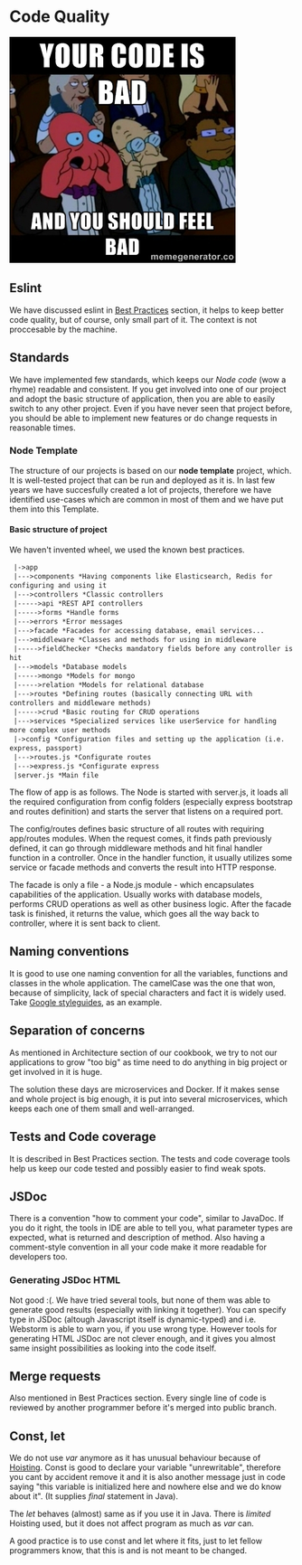 # Code Quality

![Image][image-1]

## Eslint

We have discussed eslint in [Best Practices][1] section, it helps to keep better code quality, but of course, only small part of it. The context is not proccesable by the machine.

## Standards

We have implemented few standards, which keeps our _Node code_ (wow a rhyme) readable and consistent. If you get involved into one of our project and adopt the basic structure of application, then you are able to easily switch to any other project. Even if you have never seen that project before, you should be able to implement new features or do change requests in reasonable times.

### Node Template

The structure of our projects is based on our __node template__ project, which. It is well-tested project that can be run and deployed as it is. In last few years we have succesfully created a lot of projects, therefore we have identified use-cases which are common in most of them and we have put them into this Template.

#### Basic structure of project

We haven't invented wheel, we used the known best practices.

```
 |->app
 |--->components *Having components like Elasticsearch, Redis for configuring and using it
 |--->controllers *Classic controllers
 |----->api *REST API controllers
 |----->forms *Handle forms
 |--->errors *Error messages
 |--->facade *Facades for accessing database, email services...
 |--->middleware *Classes and methods for using in middleware
 |----->fieldChecker *Checks mandatory fields before any controller is hit
 |--->models *Database models
 |----->mongo *Models for mongo
 |----->relation *Models for relational database
 |--->routes *Defining routes (basically connecting URL with controllers and middleware methods)
 |----->crud *Basic routing for CRUD operations
 |--->services *Specialized services like userService for handling more complex user methods
 |->config *Configuration files and setting up the application (i.e. express, passport)
 |--->routes.js *Configurate routes
 |--->express.js *Configurate express
 |server.js *Main file
```

The flow of app is as follows. The Node is started with server.js, it loads all the required configuration from config folders (especially express bootstrap and routes definition) and starts the server that listens on a required port.

The config/routes defines basic structure of all routes with requiring app/routes modules. When the request comes, it finds path previously defined, it can go through middleware methods and hit final handler function in a controller. Once in the handler function, it usually utilizes some service or facade methods and converts the result into HTTP response. 

The facade is only a file - a Node.js module - which encapsulates capabilities of the application. Usually works with database models, performs CRUD operations as well as other business logic. After the facade task is finished, it returns the value, which goes all the way back to controller, where it is sent back to client.

## Naming conventions
It is good to use one naming convention for all the variables, functions and classes in the whole application. The camelCase was the one that won, because of simplicity, lack of special characters and fact it is widely used. Take [Google styleguides](https://google.github.io/styleguide/javascriptguide.xml#Naming), as an example.

## Separation of concerns
As mentioned in Architecture section of our cookbook, we try to not our applications to grow "too big" as time need to do anything in big project or get involved in it is huge.

The solution these days are microservices and Docker. If it makes sense and whole project is big enough, it is put into several microservices, which keeps each one of them small and well-arranged.

## Tests and Code coverage
It is described in Best Practices section. The tests and code coverage tools help us keep our code tested and possibly easier to find weak spots.

## JSDoc
There is a convention "how to comment your code", similar to JavaDoc. If you do it right, the tools in IDE are able to tell you, what parameter types are expected, what is returned and description of method. Also having a comment-style convention in all your code make it more readable for developers too.

### Generating JSDoc HTML
Not good :(. We have tried several tools, but none of them was able to generate good results (especially with linking it together). You can specify type in JSDoc (altough Javascript itself is dynamic-typed) and i.e. Webstorm is able to warn you, if you use wrong type. However tools for generating HTML JSDoc are not clever enough, and it gives you almost same insight possibilities as looking into the code itself.

## Merge requests
Also mentioned in Best Practices section. Every single line of code is reviewed by another programmer before it's merged into public branch.

## Const, let
We do not use _var_ anymore as it has unusual behaviour because of [Hoisting][2]. Const is good to declare your variable "unrewritable", therefore you cant by accident remove it and it is also another message just in code saying "this variable is initialized here and nowhere else and we do know about it". (It supplies _final_ statement in Java).

The _let_ behaves (almost) same as if you use it in Java. There is _limited_ Hoisting used, but it does not affect program as much  as _var_ can.

A good practice is to use const and let where it fits, just to let fellow programmers know, that this is and is not meant to be changed.

## 

[1]: https://github.com/AckeeCZ/nodejs-cookbook/blob/master/Best%20Practices.md "Best Practices"
[2]: http://www.w3schools.com/js/js_hoisting.asp
[image-1]: https://github.com/AckeeCZ/nodejs-cookbook/raw/master/raw/feel_bad_meme.jpg